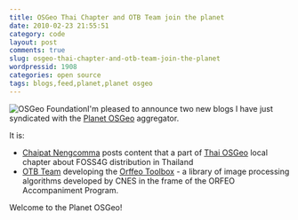 ```yaml
---
title: OSGeo Thai Chapter and OTB Team join the planet
date: 2010-02-23 21:55:51
category: code
layout: post
comments: true
slug: osgeo-thai-chapter-and-otb-team-join-the-planet
wordpressid: 1908
categories: open source
tags: blogs,feed,planet,planet osgeo
---
```


![OSGeo Foundation](/images/logos/osgeo-logo.png)I'm pleased to announce two new blogs I have just syndicated with the [Planet OSGeo](http://planet.osgeo.org/) aggregator.

It is:

* [Chaipat Nengcomma](http://emap.wordpress.com/) posts content that a part of [Thai OSGeo](http://wiki.osgeo.org/wiki/Thai) local chapter about FOSS4G distribution in Thailand
* [OTB Team](http://blog.orfeo-toolbox.org/) developing the [Orffeo Toolbox](http://www.orfeo-toolbox.org/otb/) - a library of image processing algorithms developed by CNES in the frame of the ORFEO Accompaniment Program.


Welcome to the Planet OSGeo!
